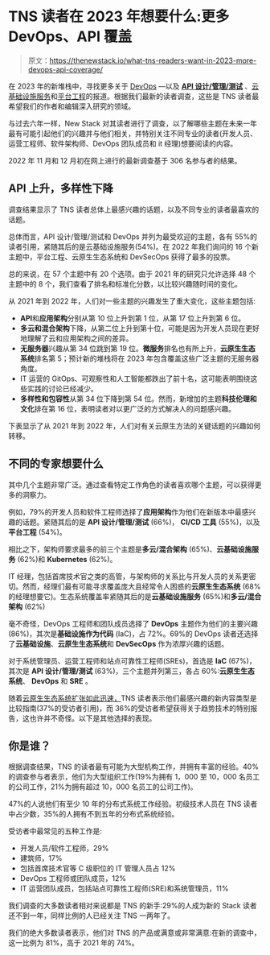 # TNS 读者在 2023 年想要什么:更多 DevOps、API 覆盖

> 原文：<https://thenewstack.io/what-tns-readers-want-in-2023-more-devops-api-coverage/>

在 2023 年的新堆栈中，寻找更多关于 [DevOps](https://thenewstack.io/automate-devops-with-an-everything-as-code-approach/) —以及 [**API 设计/管理/测试**](https://thenewstack.io/heres-how-to-tame-your-api-sprawl-and-why-you-should/) 、[云基础设施服务](https://thenewstack.io/what-makes-a-good-cloudops-organization/)和[平台工程](https://thenewstack.io/platform-engineering-what-is-it-and-who-does-it/)的报道。根据我们最新的读者调查，这些是 TNS 读者最希望我们的作者和编辑深入研究的领域。

与过去六年一样，New Stack 对其读者进行了调查，以了解哪些主题在未来一年最有可能引起他们的兴趣并与他们相关，并特别关注不同专业的读者(开发人员、运营工程师、软件架构师、DevOps 团队成员和 it 经理)想要阅读的内容。

2022 年 11 月和 12 月初在网上进行的最新调查基于 306 名参与者的结果。

## API 上升，多样性下降

调查结果显示了 TNS 读者总体上最感兴趣的话题，以及不同专业的读者最喜欢的话题。

总体而言，API 设计/管理/测试和 DevOps 并列为最受欢迎的主题，各有 55%的读者引用，紧随其后的是云基础设施服务(54%)。在 2022 年我们询问的 16 个新主题中，平台工程、云原生生态系统和 DevSecOps 获得了最多的投票。

总的来说，在 57 个主题中有 20 个选项。由于 2021 年的研究只允许选择 48 个主题中的 8 个，我们查看了排名和标准化分数，以比较兴趣随时间的变化。

从 2021 年到 2022 年，人们对一些主题的兴趣发生了重大变化，这些主题包括:

*   **API**和**应用架构**分别从第 10 位上升到第 1 位，从第 17 位上升到第 6 位。
*   **多云和混合架构**下降，从第二位上升到第十位，可能是因为开发人员现在更好地理解了云和应用架构之间的差异。
*   **无服务器**兴趣从第 34 位跳到第 19 位。**微服务**排名也有所上升，**云原生生态系统**排名第 5；预计新的堆栈将在 2023 年包含覆盖这些广泛主题的无服务器角度。
*   IT 运营的 GitOps、可观察性和人工智能都跌出了前十名，这可能表明围绕这些实践的讨论已经减少。
*   **多样性和包容性**从第 34 位下降到第 54 位。然而，新增加的主题**科技伦理和文化**排在第 16 位，表明读者对以更广泛的方式解决人的问题感兴趣。

下表显示了从 2021 年到 2022 年，人们对有关云原生方法的关键话题的兴趣如何转移。

## 不同的专家想要什么

其中几个主题非常广泛。通过查看特定工作角色的读者喜欢哪个主题，可以获得更多的洞察力。

例如，79%的开发人员和软件工程师选择了**应用架构**作为他们在新版本中最感兴趣的话题。紧随其后的是 **API 设计/管理/测试** (66%)， **CI/CD 工具** (55%)，以及**平台工程** (54%)。

相比之下，架构师要求最多的前三个主题是**多云/混合架构** (65%)、**云基础设施服务** (62%)和 **Kubernetes** (62%)。

IT 经理，包括首席技术官之类的高管，与架构师的关系比与开发人员的关系更密切。然而，经理们最有可能寻求覆盖庞大且经常令人困惑的**云原生生态系统** (68%的经理想要它)。生态系统覆盖率紧随其后的是**云基础设施服务** (65%)和**多云/混合架构** (62%)

毫不奇怪，DevOps 工程师和团队成员选择了 **DevOps** 主题作为他们的主要兴趣(86%)，其次是**基础设施作为代码** (IaC)，占 72%。69%的 DevOps 读者还选择了**云基础设施**、**云原生生态系统**和 **DevSecOps** 作为浓厚兴趣的话题。

对于系统管理员、运营工程师和站点可靠性工程师(SREs)，首选是 **IaC** (67%)，其次是 **API 设计/管理/测试** (63%)，三个主题并列第三，各占 60%:**云原生生态系统**、 **DevOps** 和 **SRE** 。

随着[云原生生态系统扩张如此迅速，](https://landscape.cncf.io/)TNS 读者表示他们最感兴趣的新内容类型是比较指南(37%的受访者引用)，而 36%的受访者希望获得关于趋势技术的特别报告，这也许并不奇怪。以下是其他选择的表现。

## 你是谁？

根据调查结果，TNS 的读者最有可能为大型机构工作，并拥有丰富的经验。40%的调查参与者表示，他们为大型组织工作(19%为拥有 1，000 至 10，000 名员工的公司工作，21%为拥有超过 10，000 名员工的公司工作)。

47%的人说他们有至少 10 年的分布式系统工作经验。初级技术人员在 TNS 读者中占少数，35%的人拥有不到五年的分布式系统经验。

受访者中最常见的五种工作是:

*   开发人员/软件工程师，29%
*   建筑师，17%
*   包括首席技术官等 C 级职位的 IT 管理人员占 12%
*   DevOps 工程师或团队成员，12%
*   IT 运营团队成员，包括站点可靠性工程师(SRE)和系统管理员，11%

我们调查的大多数读者相对来说都是 TNS 的新手:29%的人成为新的 Stack 读者还不到一年，同样比例的人已经关注 TNS 一两年了。

我们的绝大多数读者表示，他们对 TNS 的产品或满意或非常满意:在新的调查中，这一比例为 81%，高于 2021 年的 74%。

<svg xmlns:xlink="http://www.w3.org/1999/xlink" viewBox="0 0 68 31" version="1.1"><title>Group</title> <desc>Created with Sketch.</desc></svg>